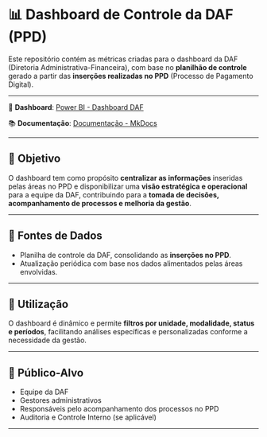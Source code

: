 # 📊 Dashboard de Controle da DAF (PPD)

Este repositório contém as métricas criadas para o dashboard da DAF (Diretoria Administrativa-Financeira), com base no **planilhão de controle** gerado a partir das **inserções realizadas no PPD** (Processo de Pagamento Digital).

---

🔗 **Dashboard**:
[Power BI - Dashboard DAF](https://app.powerbi.com/view?r=eyJrIjoiZmY1ZTE3ZTAtN2U2Mi00M2I0LThmZjktZmI4ZWZiZmMyOWMyIiwidCI6ImZkZDBiYTAxLTM0MmItNDQwNy05MTlmLWMzYjU0NGM0N2ViMSJ9)

📚 **Documentação**:
[Documentação - MkDocs](https://brenorial.github.io/riosaude_pbi_planilhao_daf/)

---

## 🎯 Objetivo

O dashboard tem como propósito **centralizar as informações** inseridas pelas áreas no PPD e disponibilizar uma **visão estratégica e operacional** para a equipe da DAF, contribuindo para a **tomada de decisões, acompanhamento de processos e melhoria da gestão**.

---

## 📌 Fontes de Dados

- Planilha de controle da DAF, consolidando as **inserções no PPD**.
- Atualização periódica com base nos dados alimentados pelas áreas envolvidas.

---

## 🧭 Utilização

O dashboard é dinâmico e permite **filtros por unidade, modalidade, status e períodos**, facilitando análises específicas e personalizadas conforme a necessidade da gestão.

---

## 👥 Público-Alvo

- Equipe da DAF
- Gestores administrativos
- Responsáveis pelo acompanhamento dos processos no PPD
- Auditoria e Controle Interno (se aplicável)

---
